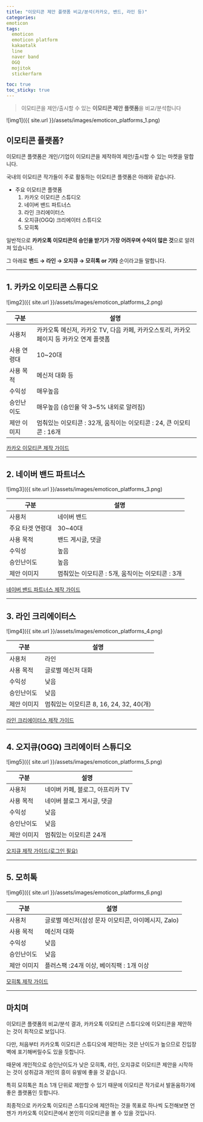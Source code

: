 ```yaml
---
title: "이모티콘 제안 플랫폼 비교/분석(카카오, 밴드, 라인 등)"
categories:
emoticon
tags:
  emoticon
  emoticon platform
  kakaotalk
  line
  naver band
  OGQ
  mojitok
  stickerfarm

toc: true
toc_sticky: true
---
```


> 이모티콘을 제안/출시할 수 있는 **이모티콘 제안 플랫폼**을 비교/분석합니다

![img1]({{ site.url }}/assets/images/emoticon_platforms_1.png)



## 이모티콘 플랫폼?

이모티콘 플랫폼은 개인/기업이 이모티콘을 제작하여 제안/출시할 수 있는 마켓을 말합니다.

국내의 이모티콘 작가들이 주로 활동하는 이모티콘 플랫폼은 아래와 같습니다.

- 주요 이모티콘 플랫폼
  1. 카카오 이모티콘 스튜디오
  2. 네이버 밴드 파트너스
  3. 라인 크리에이터스
  4. 오지큐(OGQ) 크리에이터 스튜디오
  5. 모히톡

일반적으로 **카카오톡 이모티콘의 승인을 받기가 가장 어려우며 수익이 많은 것**으로 알려져 있습니다.

그 아래로 **밴드 → 라인 → 오지큐 → 모히톡 or 기타** 순이라고들 말합니다.


----------


## 1. 카카오 이모티콘 스튜디오

![img2]({{ site.url }}/assets/images/emoticon_platforms_2.png)

구분 | 설명
---------| ----------
사용처 | 카카오톡 메신저, 카카오 TV, 다음 카페, 카카오스토리, 카카오페이지 등 카카오 연계 플랫폼
사용 연령대 | 10~20대
사용 목적 | 메신저 대화 등
수익성 | 매우높음
승인난이도 | 매우높음 (승인율 약 3~5% 내외로 알려짐)
제안 이미지  | 멈춰있는 이모티콘 : 32개, 움직이는 이모티콘 : 24, 큰 이모티콘 : 16개


[카카오 이모티콘 제작 가이드](https://emoticonstudio.kakao.com/pages/start)


----------


## 2. 네이버 밴드 파트너스

![img3]({{ site.url }}/assets/images/emoticon_platforms_3.png)


구분 | 설명
---------| ----------
사용처 | 네이버 밴드
주요 타겟 연령대 | 30~40대
사용 목적 | 밴드 게시글, 댓글
수익성 | 높음
승인난이도 | 높음
제안 이미지 |  멈춰있는 이모티콘 : 5개, 움직이는 이모티콘 : 3개


[네이버 밴드 파트너스 제작 가이드](https://partners.band.us/partners/sticker?lang=ko)


----------


## 3. 라인 크리에이터스

![img4]({{ site.url }}/assets/images/emoticon_platforms_4.png)

구분 | 설명
---------| ----------
사용처 | 라인
사용 목적 | 글로벌 메신저 대화
수익성 | 낮음
승인난이도 | 낮음
제안 이미지 | 멈춰있는 이모티콘 8, 16, 24, 32, 40(개)


[라인 크리에이터스 제작 가이드](https://creator.line.me/ko/guideline/sticker/)


----------


## 4. 오지큐(OGQ) 크리에이터 스튜디오

![img5]({{ site.url }}/assets/images/emoticon_platforms_5.png)

구분 | 설명
---------| ----------
사용처 | 네이버 카페, 블로그, 아프리카 TV
사용 목적 | 네이버 블로그 게시글, 댓글
수익성 | 낮음
승인난이도 | 낮음
제안 이미지 | 멈춰있는 이모티콘 24개


[오지큐 제작 가이드(로그인 필요)](https://creators.ogq.me/guide/contents)


----------

## 5. 모히톡

![img6]({{ site.url }}/assets/images/emoticon_platforms_6.png)

구분 | 설명
---------| ----------
사용처 | 글로벌 메신저(삼성 문자 이모티콘, 아이메시지, Zalo)
사용 목적 | 메신저 대화
수익성 | 낮음
승인난이도 | 낮음
제안 이미지 | 플러스팩 :24개 이상, 베이직팩 : 1개 이상


[모히톡 제작 가이드](https://stickerfarm.mojitok.com/guide/PLUS)


----------

## 마치며

이모티콘 플랫폼의 비교/분석 결과, 카카오톡 이모티콘 스튜디오에 이모티콘을 제안하는 것이 최적으로 보입니다.

다만, 처음부터 카카오톡 이모티콘 스튜디오에 제안하는 것은 난이도가 높으므로 진입장벽에 포기해버릴수도 있을 듯합니다.

때문에 개인적으로 승인난이도가 낮은 모히톡, 라인, 오지큐로 이모티콘 제안을 시작하는 것이 성취감과 개인의 흥미 유발에 좋을 것 같습니다.

특히 모히톡은 최소 1개 단위로 제안할 수 있기 때문에 이모티콘 작가로서 발돋움하기에 좋은 플랫폼인 듯합니다.
 
최종적으로 카카오톡 이모티콘 스튜디오에 제안하는 것을 목표로 하나씩 도전해보면 언젠가 카카오톡 이모티콘에서 본인의 이모티콘을 볼 수 있을 것입니다.